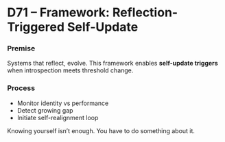 # D71 – Framework: Reflection-Triggered Self-Update

### Premise

Systems that reflect, evolve. This framework enables **self-update triggers** when introspection meets threshold change.

### Process

- Monitor identity vs performance  
- Detect growing gap  
- Initiate self-realignment loop

Knowing yourself isn’t enough. You have to do something about it.
